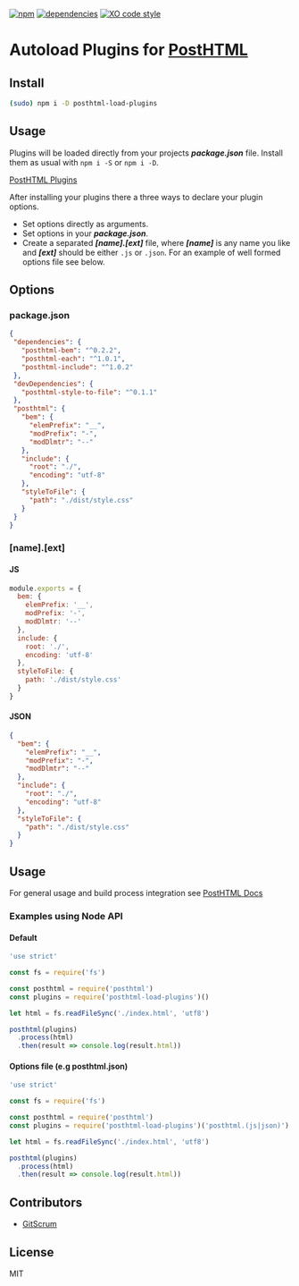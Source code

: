 [![npm][npm]][npm-1]
[![dependencies][deps]][deps-1]
[![XO code style][style]][style-1]

# Autoload Plugins for [PostHTML](https://github.com/posthtml/posthtml)

## Install

```bash
(sudo) npm i -D posthtml-load-plugins
```
## Usage

Plugins will be loaded directly from your projects ***package.json*** file.
Install them as usual with ``` npm i -S ``` or ``` npm i -D ```.

[PostHTML Plugins](https://maltsev.github.io/posthtml-plugins/)

After installing your plugins there a three ways to declare your plugin options.

- Set options directly as arguments.
- Set options in your ***package.json***.
- Create a separated ***[name].[ext]*** file, where ***[name]*** is any name you like and ***[ext]*** should be either ``` .js ``` or ``` .json ```.
For an example of well formed options file see below.

## Options

### package.json

```json
{
 "dependencies": {
   "posthtml-bem": "^0.2.2",
   "posthtml-each": "^1.0.1",
   "posthtml-include": "^1.0.2"
 },
 "devDependencies": {
   "posthtml-style-to-file": "^0.1.1"
 },
 "posthtml": {
   "bem": {
     "elemPrefix": "__",
     "modPrefix": "-",
     "modDlmtr": "--"
   },
   "include": {
     "root": "./",
     "encoding": "utf-8"
   },
   "styleToFile": {
     "path": "./dist/style.css"
   }
 }
}
```

### [name].[ext]

#### JS
```js
module.exports = {
  bem: {
    elemPrefix: '__',
    modPrefix: '-',
    modDlmtr: '--'
  },
  include: {
    root: './',
    encoding: 'utf-8'
  },
  styleToFile: {
    path: './dist/style.css'
  }
}
```
#### JSON

```json
{
  "bem": {
    "elemPrefix": "__",
    "modPrefix": "-",
    "modDlmtr": "--"
  },
  "include": {
    "root": "./",
    "encoding": "utf-8"
  },
  "styleToFile": {
    "path": "./dist/style.css"
  }
}
```

## Usage
For general usage and build process integration see [PostHTML Docs](https://github.com/posthtml/posthtml#usage)

### Examples using Node API
#### Default

```js
'use strict'

const fs = require('fs')

const posthtml = require('posthtml')
const plugins = require('posthtml-load-plugins')()

let html = fs.readFileSync('./index.html', 'utf8')

posthtml(plugins)
  .process(html)
  .then(result => console.log(result.html))
```

#### Options file (e.g posthtml.json)

```js
'use strict'

const fs = require('fs')

const posthtml = require('posthtml')
const plugins = require('posthtml-load-plugins')('posthtml.(js|json)')

let html = fs.readFileSync('./index.html', 'utf8')

posthtml(plugins)
  .process(html)
  .then(result => console.log(result.html))
```
## Contributors

- [GitScrum](https://github.com/GitScrum)

## License

MIT

[npm]:  https://badge.fury.io/js/posthtml-load-plugins.svg
[npm-1]: https://badge.fury.io/js/posthtml-load-plugins

[deps]: https://david-dm.org/michael-ciniawsky/posthtml-load-plugins.svg
[deps-1]: https://david-dm.org/michael-ciniawsky/posthtml-load-plugins

[style]: https://img.shields.io/badge/code_style-XO-5ed9c7.svg
[style-1]: https://github.com/michael-ciniawsky/posthtml-load-plugins
